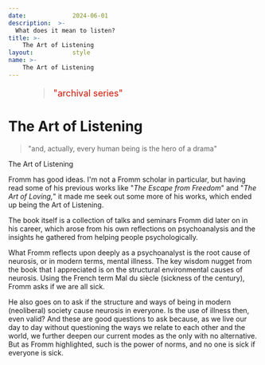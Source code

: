 ```yaml
---
date:             2024-06-01
description:  >-
  What does it mean to listen?
title: >-
    The Art of Listening
layout:           style
name: >-
    The Art of Listening
---
```


<figure class="container-lg" style="padding: 0;">
    <blockquote class="blockquote" style="font-size: 18px; color: red;">
    <p style="color: #D21404;">"archival series"</p>
    </blockquote>
</figure>

# The Art of Listening

> "and, actually, every human being is the hero of a drama"
<figcaption class="blockquote-footer">The Art of Listening</figcaption>

Fromm has good ideas. I'm not a Fromm scholar in particular, but having read some of his previous works like "*The Escape from Freedom*" and "*The Art of Loving,*" it made me seek out some more of his works, which ended up being the Art of Listening.

The book itself is a collection of talks and seminars Fromm did later on in his career, which arose from his own reflections on psychoanalysis and the insights he gathered from helping people psychologically.

What Fromm reflects upon deeply as a psychoanalyst is the root cause of neurosis, or in modern terms, mental illness. The key wisdom nugget from the book that I appreciated is on the structural environmental causes of neurosis. Using the French term Mal du siècle (sickness of the century), Fromm asks if we are all sick.

He also goes on to ask if the structure and ways of being in modern (neoliberal) society cause neurosis in everyone. Is the use of illness then, even valid? And these are good questions to ask because, as we live our day to day without questioning the ways we relate to each other and the world, we further deepen our current modes as the only with no alternative. But as Fromm highlighted, such is the power of norms, and no one is sick if everyone is sick.
